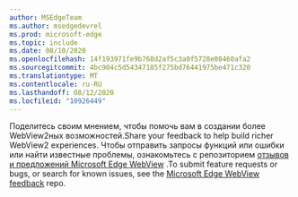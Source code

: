 ```yaml
---
author: MSEdgeTeam
ms.author: msedgedevrel
ms.prod: microsoft-edge
ms.topic: include
ms.date: 08/10/2020
ms.openlocfilehash: 14f193971fe9b768d2af5c3a0f5728e08460afa2
ms.sourcegitcommit: 4bc904c5d54347185f275bd76441975be471c320
ms.translationtype: MT
ms.contentlocale: ru-RU
ms.lasthandoff: 08/12/2020
ms.locfileid: "10926449"
---
```

<span data-ttu-id="54607-101">Поделитесь своим мнением, чтобы помочь вам в создании более WebView2ных возможностей.</span><span class="sxs-lookup"><span data-stu-id="54607-101">Share your feedback to help build richer WebView2 experiences.</span></span>  <span data-ttu-id="54607-102">Чтобы отправить запросы функций или ошибки или найти известные проблемы, ознакомьтесь с репозиторием [отзывов и предложений Microsoft Edge WebView][GithubMicrosoftedgeWebviewfeedback] .</span><span class="sxs-lookup"><span data-stu-id="54607-102">To submit feature requests or bugs, or search for known issues, see the [Microsoft Edge WebView feedback][GithubMicrosoftedgeWebviewfeedback] repo.</span></span>  

<!-- links -->  

[GithubMicrosoftedgeWebviewfeedback]: https://github.com/MicrosoftEdge/WebViewFeedback "WebView Feedback-MicrosoftEdge/WebViewFeedback | GitHub"  
